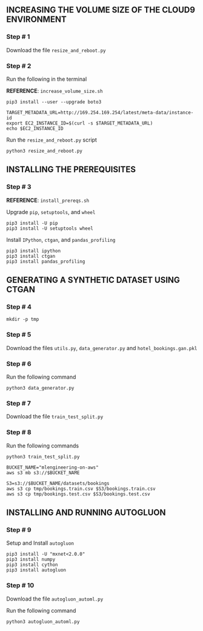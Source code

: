 ## INCREASING THE VOLUME SIZE OF THE CLOUD9 ENVIRONMENT

### Step # 1

Download the file `resize_and_reboot.py`

### Step # 2

Run the following in the terminal

**REFERENCE**: `increase_volume_size.sh`

```
pip3 install --user --upgrade boto3

TARGET_METADATA_URL=http://169.254.169.254/latest/meta-data/instance-id
export EC2_INSTANCE_ID=$(curl -s $TARGET_METADATA_URL)
echo $EC2_INSTANCE_ID
```

Run the `resize_and_reboot.py` script

```
python3 resize_and_reboot.py
```

## INSTALLING THE PREREQUISITES

### Step # 3

**REFERENCE**: `install_prereqs.sh`

Upgrade `pip`, `setuptools`, and `wheel`

```
pip3 install -U pip
pip3 install -U setuptools wheel
```

Install `IPython`, `ctgan`, and `pandas_profiling`

```
pip3 install ipython
pip3 install ctgan
pip3 install pandas_profiling
```

## GENERATING A SYNTHETIC DATASET USING CTGAN

### Step # 4

```
mkdir -p tmp
```

### Step # 5

Download the files `utils.py`, `data_generator.py` and `hotel_bookings.gan.pkl`

### Step # 6

Run the following command

```
python3 data_generator.py
```

### Step # 7

Download the file `train_test_split.py`

### Step # 8

Run the following commands

```
python3 train_test_split.py

BUCKET_NAME="mlengineering-on-aws"
aws s3 mb s3://$BUCKET_NAME

S3=s3://$BUCKET_NAME/datasets/bookings
aws s3 cp tmp/bookings.train.csv $S3/bookings.train.csv
aws s3 cp tmp/bookings.test.csv $S3/bookings.test.csv
```

## INSTALLING AND RUNNING AUTOGLUON

### Step # 9

Setup and Install `autogluon`

```
pip3 install -U "mxnet<2.0.0"
pip3 install numpy
pip3 install cython
pip3 install autogluon
```

### Step # 10

Download the file `autogluon_automl.py`

Run the following command

```
python3 autogluon_automl.py
```
